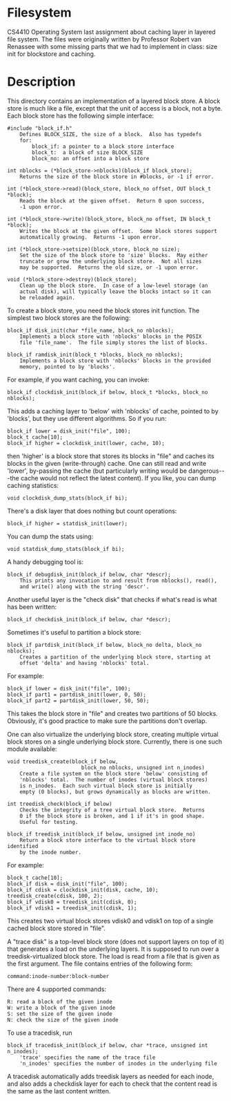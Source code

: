 # Filesystem
CS4410 Operating System last assignment about caching layer in layered file system. The files were originally written by Professor Robert van Renassee with some missing parts that we had to implement in class: size init for blockstore and caching.

# Description
This directory contains an implementation of a layered block store.
A block store is much like a file, except that the unit of access
is a block, not a byte.  Each block store has the following simple
interface:

	#include "block_if.h"
		Defines BLOCK_SIZE, the size of a block.  Also has typedefs
		for:
			block_if: a pointer to a block store interface
			block_t:  a block of size BLOCK_SIZE
			block_no: an offset into a block store

	int nblocks = (*block_store->nblocks)(block_if block_store);
		Returns the size of the block store in #blocks, or -1 if error.

	int (*block_store->read)(block_store, block_no offset, OUT block_t *block);
		Reads the block at the given offset.  Return 0 upon success,
		-1 upon error.

	int (*block_store->write)(block_store, block_no offset, IN block_t *block);
		Writes the block at the given offset.  Some block stores support
		automatically growing.  Returns -1 upon error.

	int (*block_store->setsize)(block_store, block_no size);
		Set the size of the block store to 'size' blocks.  May either
		truncate or grow the underlying block store.  Not all sizes
		may be supported.  Returns the old size, or -1 upon error.

	void (*block_store->destroy)(block_store);
		Clean up the block store.  In case of a low-level storage (an
		actual disk), will typically leave the blocks intact so it can
		be reloaded again.

To create a block store, you need the block stores init function.
The simplest two block stores are the following:

	block_if disk_init(char *file_name, block_no nblocks);
		Implements a block store with 'nblocks' blocks in the POSIX
		file 'file_name'.  The file simply stores the list of blocks.

	block_if ramdisk_init(block_t *blocks, block_no nblocks);
		Implements a block store with 'nblocks' blocks in the provided
		memory, pointed to by 'blocks'.

For example, if you want caching, you can invoke:

	block_if clockdisk_init(block_if below, block_t *blocks, block_no nblocks);

This adds a caching layer to 'below' with 'nblocks' of cache, pointed to by 'blocks',
but they use different algorithms.  So if you run:

	block_if lower = disk_init("file", 100);
	block_t cache[10];
	block_if higher = clockdisk_init(lower, cache, 10);
	
then 'higher' is a block store that stores its blocks in "file" and
caches its blocks in the given (write-through) cache.  One can still
read and write 'lower', by-passing the cache (but particularly writing
would be dangerous---the cache would not reflect the latest content).
If you like, you can dump caching statistics:

	void clockdisk_dump_stats(block_if bi);

There's a disk layer that does nothing but count operations:

	block_if higher = statdisk_init(lower);

You can dump the stats using:

	void statdisk_dump_stats(block_if bi);

A handy debugging tool is:

	block_if debugdisk_init(block_if below, char *descr);
		This prints any invocation to and result from nblocks(), read(),
		and write() along with the string 'descr'.

Another useful layer is the "check disk" that checks if what's read is what
has been written:

	block_if checkdisk_init(block_if below, char *descr);

Sometimes it's useful to partition a block store:

	block_if partdisk_init(block_if below, block_no delta, block_no nblocks);
		Creates a partition of the underlying block store, starting at
		offset 'delta' and having 'nblocks' total.

For example:

	block_if lower = disk_init("file", 100);
	block_if part1 = partdisk_init(lower, 0, 50);
	block_if part2 = partdisk_init(lower, 50, 50);

This takes the block store in "file" and creates two partitions of 50 blocks.
Obviously, it's good practice to make sure the partitions don't overlap.

One can also virtualize the underlying block store, creating multiple
virtual block stores on a single underlying block store.  Currently, there
is one such module available:

	void treedisk_create(block_if below,
							block_no nblocks, unsigned int n_inodes)
		Create a file system on the block store 'below' consisting of
		'nblocks' total.  The number of inodes (virtual block stores)
		is n_inodes.  Each such virtual block store is initially
		empty (0 blocks), but grows dynamically as blocks are written.

	int treedisk_check(block_if below)
		Checks the integrity of a tree virtual block store.  Returns
		0 if the block store is broken, and 1 if it's in good shape.
		Useful for testing.

	block_if treedisk_init(block_if below, unsigned int inode_no)
		Return a block store interface to the virtual block store identified
		by the inode number.

For example:

	block_t cache[10];
	block_if disk = disk_init("file", 100);
	block_if cdisk = clockdisk_init(disk, cache, 10);
	treedisk_create(cdisk, 100, 2);
	block_if vdisk0 = treedisk_init(cdisk, 0);
	block_if vdisk1 = treedisk_init(cdisk, 1);

This creates two virtual block stores vdisk0 and vdisk1 on top of a
single cached block store stored in "file".

A "trace disk" is a top-level block store (does not support layers
on top of it) that generates a load on the underlying layers.
It is supposed to run over a treedisk-virtualized block store.
The load is read from a file that is given as the first argument.
The file contains entries of the following form:

	command:inode-number:block-number

There are 4 supported commands:

	R: read a block of the given inode
	W: write a block of the given inode
	S: set the size of the given inode
	N: check the size of the given inode

To use a tracedisk, run

	block_if tracedisk_init(block_if below, char *trace, unsigned int n_inodes);
		'trace' specifies the name of the trace file
		'n_inodes' specifies the number of inodes in the underlying file

A tracedisk automatically adds treedisk layers as needed for each inode,
and also adds a checkdisk layer for each to check that the content read
is the same as the last content written.
